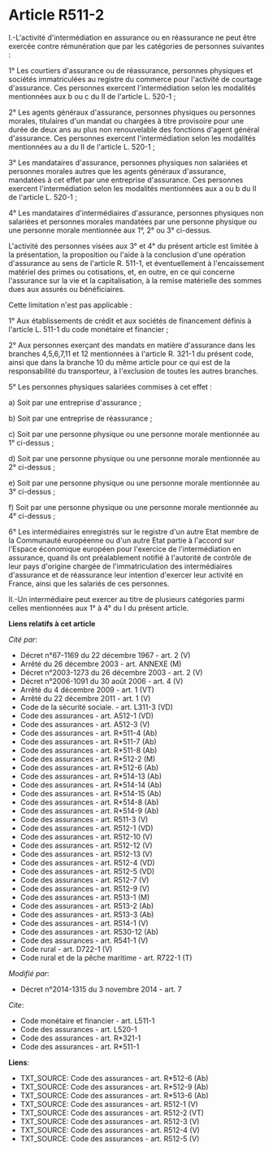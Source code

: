 # Article R511-2

I.-L'activité d'intermédiation en assurance ou en réassurance ne peut être exercée contre rémunération que par les catégories
de personnes suivantes : 

1° Les courtiers d'assurance ou de réassurance, personnes physiques et sociétés immatriculées au registre du commerce pour
l'activité de courtage d'assurance. Ces personnes exercent l'intermédiation selon les modalités mentionnées aux b ou c du II
de l'article L. 520-1 ; 

2° Les agents généraux d'assurance, personnes physiques ou personnes morales, titulaires d'un mandat ou chargées à titre
provisoire pour une durée de deux ans au plus non renouvelable des fonctions d'agent général d'assurance. Ces personnes
exercent l'intermédiation selon les modalités mentionnées au a du II de l'article L. 520-1 ; 

3° Les mandataires d'assurance, personnes physiques non salariées et personnes morales autres que les agents généraux
d'assurance, mandatées à cet effet par une entreprise d'assurance. Ces personnes exercent l'intermédiation selon les
modalités mentionnées aux a ou b du II de l'article L. 520-1 ; 

4° Les mandataires d'intermédiaires d'assurance, personnes physiques non salariées et personnes morales mandatées par une
personne physique ou une personne morale mentionnée aux 1°, 2° ou 3° ci-dessus. 

L'activité des personnes visées aux 3° et 4° du présent article est limitée à la présentation, la proposition ou l'aide à la
conclusion d'une opération d'assurance au sens de l'article R. 511-1, et éventuellement à l'encaissement matériel des primes
ou cotisations, et, en outre, en ce qui concerne l'assurance sur la vie et la capitalisation, à la remise matérielle des
sommes dues aux assurés ou bénéficiaires. 

Cette limitation n'est pas applicable : 

1° Aux établissements de crédit et aux sociétés de financement définis à l'article L. 511-1 du code monétaire et financier ; 

2° Aux personnes exerçant des mandats en matière d'assurance dans les branches 4,5,6,7,11 et 12 mentionnées à l'article R.
321-1 du présent code, ainsi que dans la branche 10 du même article pour ce qui est de la responsabilité du transporteur, à
l'exclusion de toutes les autres branches. 

5° Les personnes physiques salariées commises à cet effet : 

a) Soit par une entreprise d'assurance ; 

b) Soit par une entreprise de réassurance ; 

c) Soit par une personne physique ou une personne morale mentionnée au 1° ci-dessus ; 

d) Soit par une personne physique ou une personne morale mentionnée au 2° ci-dessus ; 

e) Soit par une personne physique ou une personne morale mentionnée au 3° ci-dessus ; 

f) Soit par une personne physique ou une personne morale mentionnée au 4° ci-dessus ; 

6° Les intermédiaires enregistrés sur le registre d'un autre Etat membre de la Communauté européenne ou d'un autre Etat
partie à l'accord sur l'Espace économique européen pour l'exercice de l'intermédiation en assurance, quand ils ont
préalablement notifié à l'autorité de contrôle de leur pays d'origine chargée de l'immatriculation des intermédiaires
d'assurance et de réassurance leur intention d'exercer leur activité en France, ainsi que les salariés de ces personnes. 

II.-Un intermédiaire peut exercer au titre de plusieurs catégories parmi celles mentionnées aux 1° à 4° du I du présent
article.

**Liens relatifs à cet article**

_Cité par_:

  - Décret n°67-1169 du 22 décembre 1967 - art. 2 (V)
  - Arrêté du 26 décembre 2003 - art. ANNEXE (M)
  - Décret n°2003-1273 du 26 décembre 2003 - art. 2 (V)
  - Décret n°2006-1091 du 30 août 2006 - art. 4 (V)
  - Arrêté du 4 décembre 2009 - art. 1 (VT)
  - Arrêté du 22 décembre 2011 - art. 1 (V)
  - Code de la sécurité sociale. - art. L311-3 (VD)
  - Code des assurances - art. A512-1 (VD)
  - Code des assurances - art. A512-3 (V)
  - Code des assurances - art. R*511-4 (Ab)
  - Code des assurances - art. R*511-7 (Ab)
  - Code des assurances - art. R*511-8 (Ab)
  - Code des assurances - art. R*512-2 (M)
  - Code des assurances - art. R*512-6 (Ab)
  - Code des assurances - art. R*514-13 (Ab)
  - Code des assurances - art. R*514-14 (Ab)
  - Code des assurances - art. R*514-15 (Ab)
  - Code des assurances - art. R*514-8 (Ab)
  - Code des assurances - art. R*514-9 (Ab)
  - Code des assurances - art. R511-3 (V)
  - Code des assurances - art. R512-1 (VD)
  - Code des assurances - art. R512-10 (V)
  - Code des assurances - art. R512-12 (V)
  - Code des assurances - art. R512-13 (V)
  - Code des assurances - art. R512-4 (VD)
  - Code des assurances - art. R512-5 (VD)
  - Code des assurances - art. R512-7 (V)
  - Code des assurances - art. R512-9 (V)
  - Code des assurances - art. R513-1 (M)
  - Code des assurances - art. R513-2 (Ab)
  - Code des assurances - art. R513-3 (Ab)
  - Code des assurances - art. R514-1 (V)
  - Code des assurances - art. R530-12 (Ab)
  - Code des assurances - art. R541-1 (V)
  - Code rural - art. D722-1 (V)
  - Code rural et de la pêche maritime - art. R722-1 (T)

_Modifié par_:

  - Décret n°2014-1315 du 3 novembre 2014 - art. 7

_Cite_:

  - Code monétaire et financier - art. L511-1
  - Code des assurances - art. L520-1
  - Code des assurances - art. R*321-1
  - Code des assurances - art. R*511-1

**Liens**:

  - TXT_SOURCE: Code des assurances - art. R*512-6 (Ab)
  - TXT_SOURCE: Code des assurances - art. R*512-9 (Ab)
  - TXT_SOURCE: Code des assurances - art. R*513-6 (Ab)
  - TXT_SOURCE: Code des assurances - art. R512-1 (V)
  - TXT_SOURCE: Code des assurances - art. R512-2 (VT)
  - TXT_SOURCE: Code des assurances - art. R512-3 (V)
  - TXT_SOURCE: Code des assurances - art. R512-4 (V)
  - TXT_SOURCE: Code des assurances - art. R512-5 (V)
